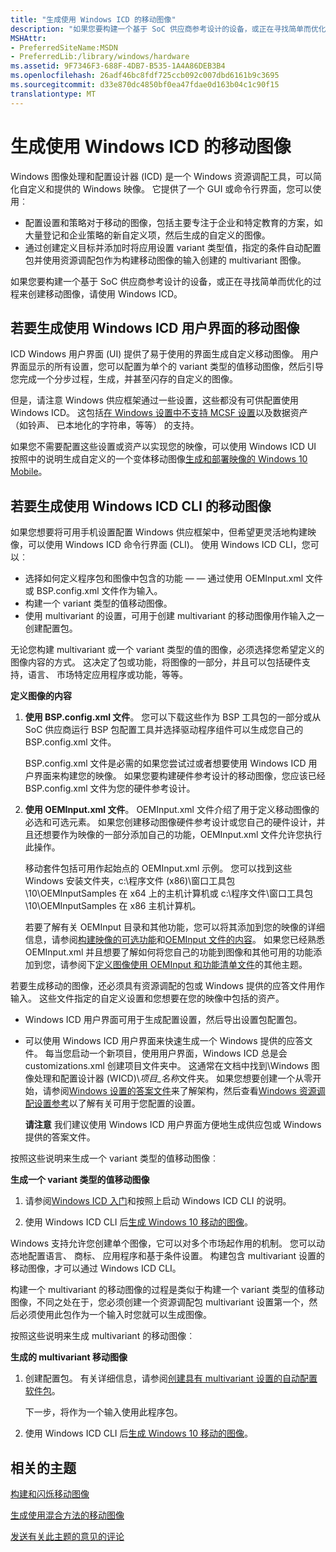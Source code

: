 ```yaml
---
title: "生成使用 Windows ICD 的移动图像"
description: "如果您要构建一个基于 SoC 供应商参考设计的设备，或正在寻找简单而优化的过程来创建移动图像，请使用 Windows ICD。"
MSHAttr:
- PreferredSiteName:MSDN
- PreferredLib:/library/windows/hardware
ms.assetid: 9F7346F3-688F-4DB7-B535-1A4A86DEB3B4
ms.openlocfilehash: 26adf46bc8fdf725ccb092c007dbd6161b9c3695
ms.sourcegitcommit: d33e870dc4850bf0ea47fdae0d163b04c1c90f15
translationtype: MT
---
```

# <a name="build-a-mobile-image-using-windows-icd"></a>生成使用 Windows ICD 的移动图像


Windows 图像处理和配置设计器 (ICD) 是一个 Windows 资源调配工具，可以简化自定义和提供的 Windows 映像。 它提供了一个 GUI 或命令行界面，您可以使用︰

-   配置设置和策略对于移动的图像，包括主要专注于企业和特定教育的方案，如大量登记和企业策略的新自定义项，然后生成的自定义的图像。
-   通过创建定义目标并添加时将应用设置 variant 类型值，指定的条件自动配置包并使用资源调配包作为构建移动图像的输入创建的 multivariant 图像。

如果您要构建一个基于 SoC 供应商参考设计的设备，或正在寻找简单而优化的过程来创建移动图像，请使用 Windows ICD。

## <a name="to-build-a-mobile-image-using-the-windows-icd-ui"></a>若要生成使用 Windows ICD 用户界面的移动图像


ICD Windows 用户界面 (UI) 提供了易于使用的界面生成自定义移动图像。 用户界面显示的所有设置，您可以配置为单个的 variant 类型的值移动图像，然后引导您完成一个分步过程，生成，并甚至闪存的自定义的图像。

但是，请注意 Windows 供应框架通过一些设置，这些都没有可供配置使用 Windows ICD。 这包括[在 Windows 设置中不支持 MCSF 设置](https://msdn.microsoft.com/library/windows/hardware/mt573153)以及数据资产 （如铃声、 已本地化的字符串，等等） 的支持。

如果您不需要配置这些设置或资产以实现您的映像，可以使用 Windows ICD UI 按照中的说明生成自定义的一个变体移动图像[生成和部署映像的 Windows 10 Mobile](https://msdn.microsoft.com/library/windows/hardware/dn916106)。

## <a name="to-build-a-mobile-image-using-the-windows-icd-cli"></a>若要生成使用 Windows ICD CLI 的移动图像


如果您想要将可用手机设置配置 Windows 供应框架中，但希望更灵活地构建映像，可以使用 Windows ICD 命令行界面 (CLI)。 使用 Windows ICD CLI，您可以︰

-   选择如何定义程序包和图像中包含的功能 — — 通过使用 OEMInput.xml 文件或 BSP.config.xml 文件作为输入。
-   构建一个 variant 类型的值移动图像。
-   使用 multivariant 的设置，可用于创建 multivariant 的移动图像用作输入之一创建配置包。

无论您构建 multivariant 或一个 variant 类型的值的图像，必须选择您希望定义的图像内容的方式。 这决定了包或功能，将图像的一部分，并且可以包括硬件支持，语言、 市场特定应用程序或功能，等等。

**定义图像的内容**

1.  **使用 BSP.config.xml 文件**。 您可以下载这些作为 BSP 工具包的一部分或从 SoC 供应商运行 BSP 包配置工具并选择驱动程序组件可以生成您自己的 BSP.config.xml 文件。

    BSP.config.xml 文件是必需的如果您尝试过或者想要使用 Windows ICD 用户界面来构建您的映像。 如果您要构建硬件参考设计的移动图像，您应该已经 BSP.config.xml 文件为您的硬件参考设计。

2.  **使用 OEMInput.xml 文件**。 OEMInput.xml 文件介绍了用于定义移动图像的必选和可选元素。 如果您创建移动图像硬件参考设计或您自己的硬件设计，并且还想要作为映像的一部分添加自己的功能，OEMInput.xml 文件允许您执行此操作。

    移动套件包括可用作起始点的 OEMInput.xml 示例。 您可以找到这些 Windows 安装文件夹，c:\\程序文件 (x86)\\窗口工具包\\10\\OEMInputSamples 在 x64 上的主机计算机或 c:\\程序文件\\窗口工具包\\10\\OEMInputSamples 在 x86 主机计算机。

    若要了解有关 OEMInput 目录和其他功能，您可以将其添加到您的映像的详细信息，请参阅[构建映像的可选功能](optional-features-for-building-images.md)和[OEMInput 文件的内容](oeminput-file-contents.md)。 如果您已经熟悉 OEMInput.xml 并且想要了解如何将您自己的功能到图像和其他可用的功能添加到您，请参阅下[定义图像使用 OEMInput 和功能清单文件](define-the-image-using-oeminput-and-feature-manifest-files.md)的其他主题。

若要生成移动的图像，还必须具有资源调配的包或 Windows 提供的应答文件用作输入。 这些文件指定的自定义设置和您想要在您的映像中包括的资产。

-   Windows ICD 用户界面可用于生成配置设置，然后导出设置包配置包。

-   可以使用 Windows ICD 用户界面来快速生成一个 Windows 提供的应答文件。 每当您启动一个新项目，使用用户界面，Windows ICD 总是会 customizations.xml 创建项目文件夹中。 这通常在文档中找到\\Windows 图像处理和配置设计器 (WICD)\\*项目\_名称*文件夹。 如果您想要创建一个从零开始，请参阅[Windows 设置的答案文件](https://msdn.microsoft.com/library/windows/hardware/dn916153)来了解架构，然后查看[Windows 资源调配设置参考](https://msdn.microsoft.com/library/windows/hardware/dn953942)以了解有关可用于您配置的设置。

    **请注意** 我们建议使用 Windows ICD 用户界面方便地生成供应包或 Windows 提供的答案文件。

     

按照这些说明来生成一个 variant 类型的值移动图像︰

**生成一个 variant 类型的值移动图像**

1.  请参阅[Windows ICD 入门](https://msdn.microsoft.com/library/windows/hardware/dn916112)和按照上启动 Windows ICD CLI 的说明。

2.  使用 Windows ICD CLI 后[生成 Windows 10 移动的图像](https://msdn.microsoft.com/library/windows/hardware/dn916115#to_build_a_mobile_image)。

Windows 支持允许您创建单个图像，它可以对多个市场起作用的机制。 您可以动态地配置语言、 商标、 应用程序和基于条件设置。 构建包含 multivariant 设置的移动图像，才可以通过 Windows ICD CLI。

构建一个 multivariant 的移动图像的过程是类似于构建一个 variant 类型的值移动图像，不同之处在于，您必须创建一个资源调配包 multivariant 设置第一个，然后必须使用此包作为一个输入时您就可以生成图像。

按照这些说明来生成 multivariant 的移动图像︰

**生成的 multivariant 移动图像**

1.  创建配置包。 有关详细信息，请参阅[创建具有 multivariant 设置的自动配置软件包](https://msdn.microsoft.com/library/windows/hardware/dn916108)。

    下一步，将作为一个输入使用此程序包。

2.  使用 Windows ICD CLI 后[生成 Windows 10 移动的图像](https://msdn.microsoft.com/library/windows/hardware/dn916115#to_build_a_mobile_image)。

## <a name="related-topics"></a>相关的主题


[构建和闪烁移动图像](building-and-flashing-images.md)

[生成使用混合方法的移动图像](build-a-mobile-image-using-windows-provisioning-and-mcsf-answer-files.md)

 

 

[发送有关此主题的意见的评论](mailto:wsddocfb@microsoft.com?subject=Documentation%20feedback%20%5Bp_phFlashing\p_phFlashing%5D:%20Build%20a%20mobile%20image%20using%20Windows%20ICD%20%20RELEASE:%20%2810/4/2016%29&body=%0A%0APRIVACY%20STATEMENT%0A%0AWe%20use%20your%20feedback%20to%20improve%20the%20documentation.%20We%20don't%20use%20your%20email%20address%20for%20any%20other%20purpose,%20and%20we'll%20remove%20your%20email%20address%20from%20our%20system%20after%20the%20issue%20that%20you're%20reporting%20is%20fixed.%20While%20we're%20working%20to%20fix%20this%20issue,%20we%20might%20send%20you%20an%20email%20message%20to%20ask%20for%20more%20info.%20Later,%20we%20might%20also%20send%20you%20an%20email%20message%20to%20let%20you%20know%20that%20we've%20addressed%20your%20feedback.%0A%0AFor%20more%20info%20about%20Microsoft's%20privacy%20policy,%20see%20http://privacy.microsoft.com/default.aspx. "发送有关此主题的意见的评论")





